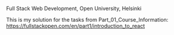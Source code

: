 Full Stack Web Development, Open University, Helsinki

This is my solution for the tasks from Part_01_Course_Information: https://fullstackopen.com/en/part1/introduction_to_react
